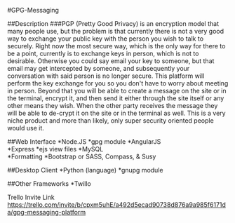 #GPG-Messaging

##Description
###PGP (Pretty Good Privacy) is an encryption model that many people use, but the problem is that currently there is not a very good way to exchange your public key with the person you wish to talk to securely. Right now the most secure way, which is the only way for there to be a point, currently is to exchange keys in person, which is not to desirable. Otherwise you could say email your key to someone, but that email may get intercepted by someone, and subsequently your conversation with said person is no longer secure. This platform will perform the key exchange for you so you don't have to worry about meeting in person. Beyond that you will be able to create a message on the site or in the terminal, encrypt it, and then send it either through the site itself or any other means they wish. When the other party receives the message they will be able to de-crypt it on the site or in the terminal as well. This is a very niche product and more than likely, only super security oriented people would use it.         

##Web Interface
*Node.JS
 *gpg module
*AngularJS		   
*Express
 *ejs view files
*MySQL		
*Formatting
 *Bootstrap	or SASS, Compass, & Susy

##Desktop Client
*Python	(language)
 *gnupg module

##Other Frameworks
*Twillo

Trello Invite Link
https://trello.com/invite/b/cpxm5uhE/a492d5ecad90738d876a9a985f6171da/gpg-messaging-platform
